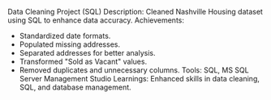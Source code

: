 Data Cleaning Project (SQL)
Description: Cleaned Nashville Housing dataset using SQL to enhance data accuracy.
Achievements:
- Standardized date formats.
- Populated missing addresses.
- Separated addresses for better analysis.
- Transformed "Sold as Vacant" values.
- Removed duplicates and unnecessary columns.
Tools: SQL, MS SQL Server Management Studio
Learnings: Enhanced skills in data cleaning, SQL, and database management.
